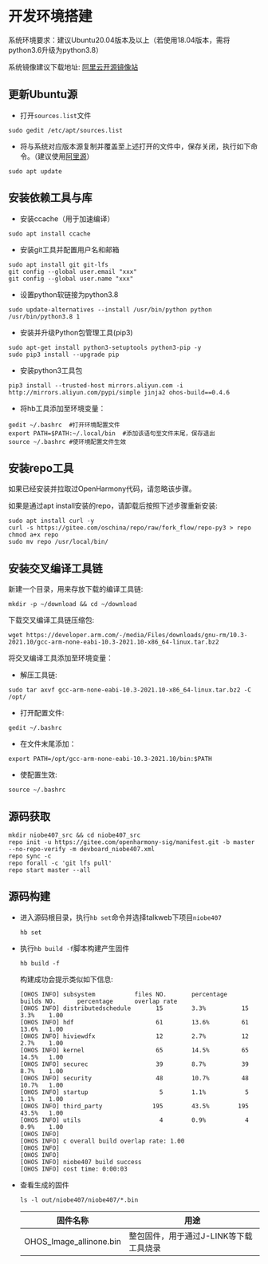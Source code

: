 

# 开发环境搭建

系统环境要求：建议Ubuntu20.04版本及以上（若使用18.04版本，需将python3.6升级为python3.8）

系统镜像建议下载地址: [阿里云开源镜像站](https://mirrors.aliyun.com/oldubuntu-releases/releases/20.04.3/)

## 更新Ubuntu源

- 打开`sources.list`文件

```
sudo gedit /etc/apt/sources.list
```

- 将与系统对应版本源复制并覆盖至上述打开的文件中，保存关闭，执行如下命令。（建议使用[阿里源](https://developer.aliyun.com/mirror/ubuntu)）

```
sudo apt update
```

## 安装依赖工具与库

- 安装ccache（用于加速编译）
```shell
sudo apt install ccache
```

- 安装git工具并配置用户名和邮箱

```
sudo apt install git git-lfs
git config --global user.email "xxx"
git config --global user.name "xxx"
```

- 设置python软链接为python3.8
```shell
sudo update-alternatives --install /usr/bin/python python /usr/bin/python3.8 1
```
- 安装并升级Python包管理工具(pip3)

```
sudo apt-get install python3-setuptools python3-pip -y
sudo pip3 install --upgrade pip
```

- 安装python3工具包

```
pip3 install --trusted-host mirrors.aliyun.com -i http://mirrors.aliyun.com/pypi/simple jinja2 ohos-build==0.4.6
```

- 将hb工具添加至环境变量：

```
gedit ~/.bashrc  #打开环境配置文件
export PATH=$PATH:~/.local/bin  #添加该语句至文件末尾，保存退出
source ~/.bashrc #使环境配置文件生效
```

## 安装repo工具

如果已经安装并拉取过OpenHarmony代码，请忽略该步骤。

如果是通过apt install安装的repo，请卸载后按照下述步骤重新安装:
```shell
sudo apt install curl -y
curl -s https://gitee.com/oschina/repo/raw/fork_flow/repo-py3 > repo
chmod a+x repo
sudo mv repo /usr/local/bin/
```
## 安装交叉编译工具链
新建一个目录，用来存放下载的编译工具链:
```shell
mkdir -p ~/download && cd ~/download
```

下载交叉编译工具链压缩包:
```shell
wget https://developer.arm.com/-/media/Files/downloads/gnu-rm/10.3-2021.10/gcc-arm-none-eabi-10.3-2021.10-x86_64-linux.tar.bz2
```
将交叉编译工具添加至环境变量：

- 解压工具链:
```shell
sudo tar axvf gcc-arm-none-eabi-10.3-2021.10-x86_64-linux.tar.bz2 -C /opt/
```
- 打开配置文件:
```shell
gedit ~/.bashrc
```
- 在文件末尾添加：
```shell      
export PATH=/opt/gcc-arm-none-eabi-10.3-2021.10/bin:$PATH
```
- 使配置生效:   
```shell
source ~/.bashrc
```

## 源码获取

```shell
mkdir niobe407_src && cd niobe407_src
repo init -u https://gitee.com/openharmony-sig/manifest.git -b master --no-repo-verify -m devboard_niobe407.xml
repo sync -c
repo forall -c 'git lfs pull'
repo start master --all
```

## 源码构建

- 进入源码根目录，执行`hb set`命令并选择talkweb下项目`niobe407`
    ```shell
    hb set
    ```
- 执行`hb build -f`脚本构建产生固件
    ```shell
    hb build -f
    ```
    构建成功会提示类似如下信息:
    ```
    [OHOS INFO] subsystem           files NO.       percentage      builds NO.      percentage      overlap rate
    [OHOS INFO] distributedschedule       15        3.3%          15        3.3%    1.00
    [OHOS INFO] hdf                       61        13.6%         61        13.6%   1.00
    [OHOS INFO] hiviewdfx                 12        2.7%          12        2.7%    1.00
    [OHOS INFO] kernel                    65        14.5%         65        14.5%   1.00
    [OHOS INFO] securec                   39        8.7%          39        8.7%    1.00
    [OHOS INFO] security                  48        10.7%         48        10.7%   1.00
    [OHOS INFO] startup                    5        1.1%           5        1.1%    1.00
    [OHOS INFO] third_party              195        43.5%        195        43.5%   1.00
    [OHOS INFO] utils                      4        0.9%           4        0.9%    1.00
    [OHOS INFO] 
    [OHOS INFO] c overall build overlap rate: 1.00
    [OHOS INFO] 
    [OHOS INFO] 
    [OHOS INFO] niobe407 build success
    [OHOS INFO] cost time: 0:00:03
    ```
- 查看生成的固件
    ```shell
    ls -l out/niobe407/niobe407/*.bin
    ```
    |  固件名称	|  用途 |  
    |  ----  | ----  | 
    |  OHOS_Image_allinone.bin | 整包固件，用于通过J-LINK等下载工具烧录|